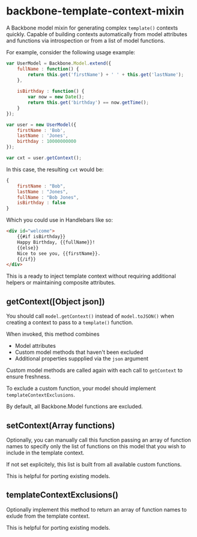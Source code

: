 backbone-template-context-mixin
===============================

A Backbone model mixin for generating complex ```template()``` contexts quickly. Capable of building contexts automatically from model attributes and functions via introspection or from a list of model functions.

For example, consider the following usage example:

```javascript
var UserModel = Backbone.Model.extend({
    fullName : function() {
        return this.get('firstName') + ' ' + this.get('lastName');
    },
    
    isBirthday : function() {
        var now = new Date();
        return this.get('birthday') == now.getTime();
    }
});

var user = new UserModel({
    firstName : 'Bob',
    lastName : 'Jones',
    birthday : 10000000000
});

var cxt = user.getContext();
```

In this case, the resulting ```cxt``` would be:

```javascript
{
    firstName : "Bob",
    lastName : "Jones",
    fullName : "Bob Jones",
    isBirthday : false
}
```

Which you could use in Handlebars like so:

```html
<div id="welcome">
    {{#if isBirthday}}
    Happy Birthday, {{fullName}}!
    {{else}}
    Nice to see you, {{firstName}}.
    {{/if}}
</div>
```

This is a ready to inject template context without requiring additional helpers or maintaining composite attributes.

## getContext([Object json])

You should call ```model.getContext()``` instead of ```model.toJSON()``` when creating a context to pass to 
a ```template()``` function.

When invoked, this method combines

* Model attributes
* Custom model methods that haven't been excluded
* Additional properties suppplied via the ```json``` argument

Custom model methods are called again with each call to ```getContext``` to ensure freshness.

To exclude a custom function, your model should implement ```templateContextExclusions```.

By default, all Backbone.Model functions are excluded.

## setContext(Array functions)

Optionally, you can manually call this function passing an array of function names to specify only the list of 
functions on this model that you wish to include in the template context.

If not set explicitely, this list is built from all available custom functions.

This is helpful for porting existing models.

## templateContextExclusions()

Optionally implement this method to return an array of function names to exlude from the template context.

This is helpful for porting existing models.
